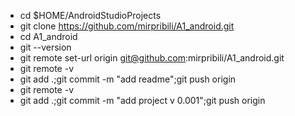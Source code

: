 - cd $HOME/AndroidStudioProjects
- git clone https://github.com/mirpribili/A1_android.git
- cd A1_android
- git --version
- git remote set-url origin git@github.com:mirpribili/A1_android.git
- git remote -v
- git add .;git commit -m "add readme";git push origin
- git remote -v
- git add .;git commit -m "add project v 0.001";git push origin


